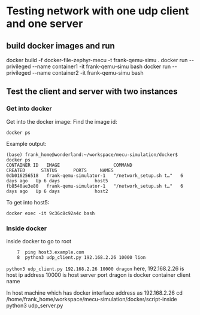 # Testing network with one udp client and one server
## build docker images and run
docker build -f docker-file-zephyr-mecu -t  frank-qemu-simu .
docker run --privileged --name container1 -it  frank-qemu-simu bash
docker run --privileged --name container2 -it  frank-qemu-simu bash
## Test the client and server with two instances
### Get into docker
Get into the docker image:
Find the image id:
```
docker ps
```
Example output:
```
(base) frank_home@wonderland:~/workspace/mecu-simulation/docker$ docker ps
CONTAINER ID   IMAGE                    COMMAND                  CREATED      STATUS      PORTS     NAMES
0db016256518   frank-qemu-simulator-1   "/network_setup.sh t…"   6 days ago   Up 6 days             host5
fb8540ae3e80   frank-qemu-simulator-1   "/network_setup.sh t…"   6 days ago   Up 6 days             host2
```
To get into host5:
```
docker exec -it 9c36c8c92a4c bash
```

### Inside docker
inside docker to go to root
```
    7  ping host3.example.com
    8  python3 udp_client.py 192.168.2.26 10000 lion
```
`python3 udp_client.py 192.168.2.26 10000 dragon`
  here, 192.168.2.26 is host ip address
        10000 is host server port
        dragon is docker container client name

In host machine which has docker interface address as 192.168.2.26
cd /home/frank_home/workspace/mecu-simulation/docker/script-inside
python3 udp_server.py

